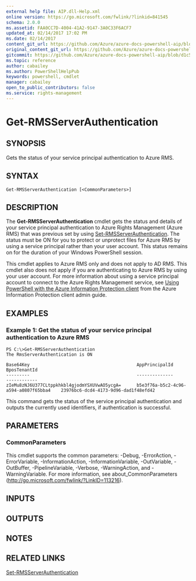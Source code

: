 ```yaml
---
external help file: AIP.dll-Help.xml
online version: https://go.microsoft.com/fwlink/?linkid=841545
schema: 2.0.0
ms.assetid: FAA0CC7D-4004-41A2-9147-3A0C33F6ACF7
updated_at: 02/14/2017 17:02 PM
ms.date: 02/14/2017
content_git_url: https://github.com/Azure/azure-docs-powershell-aip/blob/release-ipclient/Azure%20Information%20Protection/AzureInformationProtection/vlatest/Get-RMSServerAuthentication.md
original_content_git_url: https://github.com/Azure/azure-docs-powershell-aip/blob/release-ipclient/Azure%20Information%20Protection/AzureInformationProtection/vlatest/Get-RMSServerAuthentication.md
gitcommit: https://github.com/Azure/azure-docs-powershell-aip/blob/d1c5d3878715c0a5dd9195e1d580532ba3f2c68a
ms.topic: reference
author: cabailey
ms.author: PowerShellHelpPub
keywords: powershell, cmdlet
manager: cabailey
open_to_public_contributors: false
ms.service: rights-management
---
```


# Get-RMSServerAuthentication

## SYNOPSIS
Gets the status of your service principal authentication to Azure RMS.

## SYNTAX

```
Get-RMSServerAuthentication [<CommonParameters>]
```

## DESCRIPTION
The **Get-RMSServerAuthentication** cmdlet gets the status and details of your service principal authentication to Azure Rights Management (Azure  RMS) that was previous set by using [Set-RMSServerAuthentication](./Set-RMSServerAuthentication.md). The status must be ON for you to protect or unprotect files for Azure RMS by using a service principal rather than your user account. This status remains on for the duration of your Windows PowerShell session.

This cmdlet applies to Azure  RMS only and does not apply to AD RMS. This cmdlet also does not apply if you are authenticating to Azure RMS by using your user account. For more information about using a service principal account to connect to the Azure Rights Management service, see [Using PowerShell with the Azure Information Protection client](https://docs.microsoft.com/information-protection/rms-client/client-admin-guide-powershell) from the Azure Information Protection client admin guide.

## EXAMPLES

### Example 1: Get the status of your service principal authentication to Azure RMS
```
PS C:\>Get-RMSServerAuthentication
The RmsServerAuthentication is ON

Base64Key                                         AppPrincipalId                          BposTenantId
---------                                         --------------                          ------------
zIeMu8zNJ6U377CLtppkhkbl4gjodmYSXUVwAO5ycgA=      b5e3f76a-b5c2-4c96-a594-a0807f65bba4    23976bc6-dcd4-4173-9d96-dad1f48efd42
```

This command gets the status of the service principal authentication and outputs the currently used identifiers, if authentication is successful.

## PARAMETERS

### CommonParameters
This cmdlet supports the common parameters: -Debug, -ErrorAction, -ErrorVariable, -InformationAction, -InformationVariable, -OutVariable, -OutBuffer, -PipelineVariable, -Verbose, -WarningAction, and -WarningVariable. For more information, see about_CommonParameters (http://go.microsoft.com/fwlink/?LinkID=113216).

## INPUTS

## OUTPUTS

## NOTES

## RELATED LINKS

[Set-RMSServerAuthentication](./Set-RMSServerAuthentication.md)
